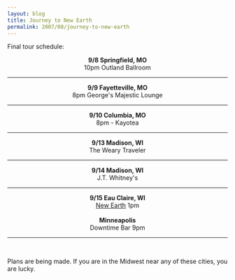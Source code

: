 ```yaml
---
layout: blog
title: Journey to New Earth
permalink: 2007/08/journey-to-new-earth
---
```


<p>Final tour schedule:</p>
<div align="center">
<b>9/8 Springfield, MO</b><br />
10pm Outland Ballroom
<hr />
<b>9/9 Fayetteville, MO</b><br />
8pm George's Majestic Lounge
<hr />
<b>9/10 Columbia, MO</b><br />
     8pm - Kayotea
<hr />
<b>9/13 Madison, WI</b><br />
The Weary Traveler
<hr />
<b>9/14 Madison, WI</b><br />
     J.T. Whitney's<br />
<hr />
<b>9/15 Eau Claire, WI</b><br />
<a target="_blank" href="http://www.myspace.com/newearthfestival">New Earth</a> 1pm<br /><br />
<b>Minneapolis</b><br />Downtime Bar 9pm<br />
<hr /><br />
</div>
<p>Plans are being made. If you are in the Midwest near any of these cities, you are lucky.</p>
